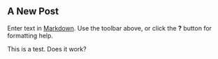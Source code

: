## A New Post

Enter text in [Markdown](http://daringfireball.net/projects/markdown/). Use the toolbar above, or click the **?** button for formatting help.

This is a test. Does it work?
